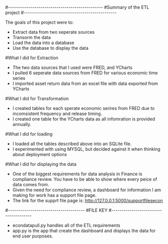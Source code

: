 #-----------------------------------------------
#Summary of the ETL project
#----------------------------------------------

The goals of this project were to:
- Extract data from two seperate sources
- Transorm the data
- Load the data into a database
- Use the database to display the data

#What I did for Extraction
- The two data sources that I used were FRED, and YCharts
- I pulled 6 seperate data sources from FRED for various economic time series
- I imported asset return data from an excel file with data exported from YCharts

#What I did for Transformation
- I created tables for each sperate economic serires from FRED due to incomsistent frequency and release timing.
- I created one table for the YCharts data as all infomration is provided annually.

#What I did for loading
- I loaded all the tables described above into an SQLite file.
- I experimented with using MYSQL, but decided against it when thinking about deployment options

#What I did for displaying the data
- One of the biggest requirements for data analysis in Finance is compliance review.
  You have to be able to show where every peice of data comes from.
- Given the need for compliance review, a dashboard for information I am making for work has a support file page.
- The link for the supprt file page is: http://127.0.0.1:5000/supportfilesecon

#--------------------------------------
#FILE KEY
#--------------------------------------
- econdatapull.py handles all of the ETL requirements
- app.py is the app that create the dashboard and displays the data for end user purposes. 
